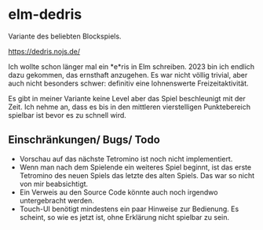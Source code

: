 # elm-dedris

Variante des beliebten Blockspiels.

https://dedris.nojs.de/

Ich wollte schon länger mal ein \*e\*ris in Elm schreiben.  2023 bin ich endlich dazu gekommen, das ernsthaft anzugehen.  Es war nicht völlig trivial, aber auch nicht besonders schwer: definitiv eine lohnenswerte Freizeitaktivität.

Es gibt in meiner Variante keine Level aber das Spiel beschleunigt mit der Zeit.  Ich nehme an, dass es bis in den mittleren vierstelligen Punktebereich spielbar ist bevor es zu schnell wird.


## Einschränkungen/ Bugs/ Todo

- Vorschau auf das nächste Tetromino ist noch nicht implementiert.
- Wenn man nach dem Spielende ein weiteres Spiel beginnt, ist das erste Tetromino des neuen Spiels das letzte des alten Spiels.  Das war so nicht von mir beabsichtigt.
- Ein Verweis au den Source Code könnte auch noch irgendwo untergebracht werden.
- Touch-UI benötigt mindestens ein paar Hinweise zur Bedienung.  Es scheint, so wie es jetzt ist, ohne Erklärung nicht spielbar zu sein.